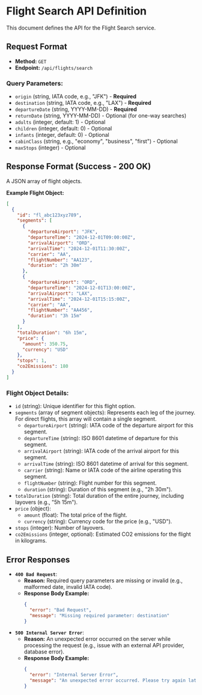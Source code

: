 # Flight Search API Definition

This document defines the API for the Flight Search service.

## Request Format

- **Method:** `GET`
- **Endpoint:** `/api/flights/search`

### Query Parameters:

-   `origin` (string, IATA code, e.g., "JFK") - **Required**
-   `destination` (string, IATA code, e.g., "LAX") - **Required**
-   `departureDate` (string, YYYY-MM-DD) - **Required**
-   `returnDate` (string, YYYY-MM-DD) - Optional (for one-way searches)
-   `adults` (integer, default: 1) - Optional
-   `children` (integer, default: 0) - Optional
-   `infants` (integer, default: 0) - Optional
-   `cabinClass` (string, e.g., "economy", "business", "first") - Optional
-   `maxStops` (integer) - Optional

## Response Format (Success - 200 OK)

A JSON array of flight objects.

**Example Flight Object:**

```json
[
  {
    "id": "fl_abc123xyz789",
    "segments": [
      {
        "departureAirport": "JFK",
        "departureTime": "2024-12-01T09:00:00Z",
        "arrivalAirport": "ORD",
        "arrivalTime": "2024-12-01T11:30:00Z",
        "carrier": "AA",
        "flightNumber": "AA123",
        "duration": "2h 30m"
      },
      {
        "departureAirport": "ORD",
        "departureTime": "2024-12-01T13:00:00Z",
        "arrivalAirport": "LAX",
        "arrivalTime": "2024-12-01T15:15:00Z",
        "carrier": "AA",
        "flightNumber": "AA456",
        "duration": "3h 15m"
      }
    ],
    "totalDuration": "6h 15m",
    "price": {
      "amount": 350.75,
      "currency": "USD"
    },
    "stops": 1,
    "co2Emissions": 180 
  }
]
```

### Flight Object Details:

-   `id` (string): Unique identifier for this flight option.
-   `segments` (array of segment objects): Represents each leg of the journey. For direct flights, this array will contain a single segment.
    -   `departureAirport` (string): IATA code of the departure airport for this segment.
    -   `departureTime` (string): ISO 8601 datetime of departure for this segment.
    -   `arrivalAirport` (string): IATA code of the arrival airport for this segment.
    -   `arrivalTime` (string): ISO 8601 datetime of arrival for this segment.
    -   `carrier` (string): Name or IATA code of the airline operating this segment.
    -   `flightNumber` (string): Flight number for this segment.
    -   `duration` (string): Duration of this segment (e.g., "2h 30m").
-   `totalDuration` (string): Total duration of the entire journey, including layovers (e.g., "5h 15m").
-   `price` (object):
    -   `amount` (float): The total price of the flight.
    -   `currency` (string): Currency code for the price (e.g., "USD").
-   `stops` (integer): Number of layovers.
-   `co2Emissions` (integer, optional): Estimated CO2 emissions for the flight in kilograms.

## Error Responses

-   **`400 Bad Request`**:
    -   **Reason:** Required query parameters are missing or invalid (e.g., malformed date, invalid IATA code).
    -   **Response Body Example:**
        ```json
        {
          "error": "Bad Request",
          "message": "Missing required parameter: destination"
        }
        ```
-   **`500 Internal Server Error`**:
    -   **Reason:** An unexpected error occurred on the server while processing the request (e.g., issue with an external API provider, database error).
    -   **Response Body Example:**
        ```json
        {
          "error": "Internal Server Error",
          "message": "An unexpected error occurred. Please try again later."
        }
        ```
